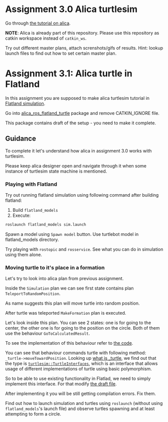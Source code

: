 # Assignment 3.0 Alica turtlesim

Go through [the tutorial on alica](https://github.com/rapyuta-robotics/alica/tree/devel/supplementary/alica_ros1/alica_ros_turtlesim).

<b>NOTE</b>: Alica is already part of this repository. Please use this repository as catkin workspace instead of `catkin_ws`.

Try out different master plans, attach screnshots/gifs of results.
Hint: lookup launch files to find out how to set certain master plan.

# Assignment 3.1: Alica turtle in Flatland

In this assignment you are supposed to make alica turtlesim tutorial in [Flatland simulation](https://flatland-simulator.readthedocs.io/en/latest/overview.html).

Go into [alica_ros_flatland_turtle](https://github.com/Gamezar/ros-training/tree/main/src/alica_ros_flatland_turtle) package and remove CATKIN_IGNORE file.

This package contains draft of the setup - you need to make it complete.

## Guidance

To complete it let's understand how alica in assignment 3.0 works with turtlesim.

Please keep alica designer open and navigate through it when some instance of turtlesim state machine is mentioned.

### Playing with Flatland

Try out running flatland simulation using following command after building flatland:
1. Build `flatland_models`
2. Execute:
```bash
roslaunch flatland_models sim.launch
```

Spawn a model using `Spawn model` button. Use turtlebot model in flatland_models directory.

Try playing with `rostopic` and `rosservice`. See what you can do in simulation using them alone.

### Moving turtle to it's place in a formation

Let's try to look into alica plan from previous assignment.

Inside the `Simulation` plan we can see first state contains plan `TeleportToRandomPosition`.

As name suggests this plan will move turtle into random position.

After turtle was teleported `MakeFormation` plan is executed.

Let's look inside this plan. You can see 2 states: one is for going to the center, the other one is for going to the position on the circle. Both of them use the behaviour `GoToCalculatedResult`.

To see the implementation of this behaviour refer to [the code](https://github.com/rapyuta-robotics/alica/blob/2ea37c705ee3ba43575c5b7636c41a19fed74af5/supplementary/alica_turtlesim/libalica-turtlesim/src/GoToCalculatedResult.cpp#L24).

You can see that behaviour commands turtle with following method: `_turtle->moveTowardPosition`. Looking up [what is _turtle](https://github.com/rapyuta-robotics/alica/blob/2ea37c705ee3ba43575c5b7636c41a19fed74af5/supplementary/alica_turtlesim/libalica-turtlesim/include/GoToCalculatedResult.h#L23), we find out that the type is [`turtlesim::TurtleInterfaces`](https://github.com/rapyuta-robotics/alica/blob/2ea37c705ee3ba43575c5b7636c41a19fed74af5/supplementary/alica_turtlesim/include/alica_turtlesim/turtle_interfaces.hpp#L20), which is an interface that allows usage of different implementations of turtle using basic polymorphism.

So to be able to use existing functionality in Flatlad, we need to simply implement this interface. For that modify [the draft file](https://github.com/Gamezar/ros-training/blob/main/src/alica_ros_flatland_turtle/src/turtle_ros1_interfaces.cpp).

After implementing it you will be still getting compilation errors. Fix them.

Find out how to launch simulation and turtles using `roslaunch` (without using `flatland_models`'s launch file) and observe turtles spawning and at least attempting to form a circle.
